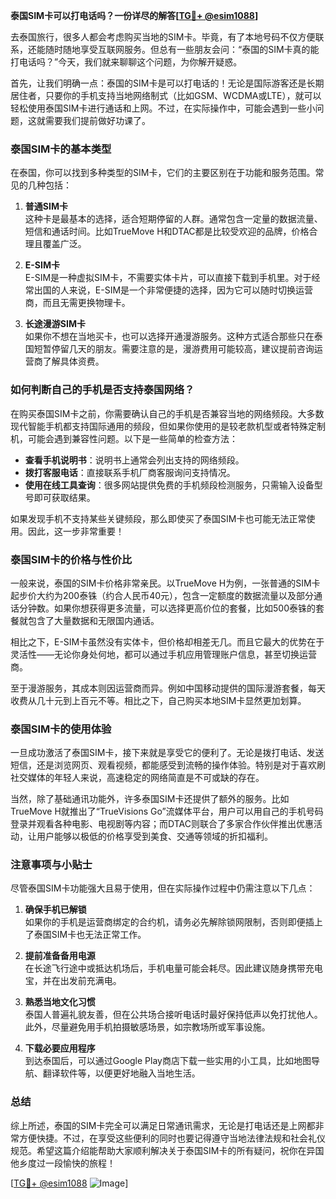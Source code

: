 **泰国SIM卡可以打电话吗？一份详尽的解答[[TG💪+ @esim1088](https://t.me/s/esim1088)]**

去泰国旅行，很多人都会考虑购买当地的SIM卡。毕竟，有了本地号码不仅方便联系，还能随时随地享受互联网服务。但总有一些朋友会问：“泰国的SIM卡真的能打电话吗？”今天，我们就来聊聊这个问题，为你解开疑惑。

首先，让我们明确一点：泰国的SIM卡是可以打电话的！无论是国际游客还是长期居住者，只要你的手机支持当地网络制式（比如GSM、WCDMA或LTE），就可以轻松使用泰国SIM卡进行通话和上网。不过，在实际操作中，可能会遇到一些小问题，这就需要我们提前做好功课了。

### 泰国SIM卡的基本类型

在泰国，你可以找到多种类型的SIM卡，它们的主要区别在于功能和服务范围。常见的几种包括：

1. **普通SIM卡**  
   这种卡是最基本的选择，适合短期停留的人群。通常包含一定量的数据流量、短信和通话时间。比如TrueMove H和DTAC都是比较受欢迎的品牌，价格合理且覆盖广泛。

2. **E-SIM卡**  
   E-SIM是一种虚拟SIM卡，不需要实体卡片，可以直接下载到手机里。对于经常出国的人来说，E-SIM是一个非常便捷的选择，因为它可以随时切换运营商，而且无需更换物理卡。

3. **长途漫游SIM卡**  
   如果你不想在当地买卡，也可以选择开通漫游服务。这种方式适合那些只在泰国短暂停留几天的朋友。需要注意的是，漫游费用可能较高，建议提前咨询运营商了解具体资费。

### 如何判断自己的手机是否支持泰国网络？

在购买泰国SIM卡之前，你需要确认自己的手机是否兼容当地的网络频段。大多数现代智能手机都支持国际通用的频段，但如果你使用的是较老款机型或者特殊定制机，可能会遇到兼容性问题。以下是一些简单的检查方法：

- **查看手机说明书**：说明书上通常会列出支持的网络频段。
- **拨打客服电话**：直接联系手机厂商客服询问支持情况。
- **使用在线工具查询**：很多网站提供免费的手机频段检测服务，只需输入设备型号即可获取结果。

如果发现手机不支持某些关键频段，那么即使买了泰国SIM卡也可能无法正常使用。因此，这一步非常重要！

### 泰国SIM卡的价格与性价比

一般来说，泰国的SIM卡价格非常亲民。以TrueMove H为例，一张普通的SIM卡起步价大约为200泰铢（约合人民币40元），包含一定额度的数据流量以及部分通话分钟数。如果你想获得更多流量，可以选择更高价位的套餐，比如500泰铢的套餐就包含了大量数据和无限国内通话。

相比之下，E-SIM卡虽然没有实体卡，但价格却相差无几。而且它最大的优势在于灵活性——无论你身处何地，都可以通过手机应用管理账户信息，甚至切换运营商。

至于漫游服务，其成本则因运营商而异。例如中国移动提供的国际漫游套餐，每天收费从几十元到上百元不等。相比之下，自己购买本地SIM卡显然更加划算。

### 泰国SIM卡的使用体验

一旦成功激活了泰国SIM卡，接下来就是享受它的便利了。无论是拨打电话、发送短信，还是浏览网页、观看视频，都能感受到流畅的操作体验。特别是对于喜欢刷社交媒体的年轻人来说，高速稳定的网络简直是不可或缺的存在。

当然，除了基础通讯功能外，许多泰国SIM卡还提供了额外的服务。比如TrueMove H就推出了“TrueVisions Go”流媒体平台，用户可以用自己的手机号码登录并观看各种电影、电视剧等内容；而DTAC则联合了多家合作伙伴推出优惠活动，让用户能够以极低的价格享受到美食、交通等领域的折扣福利。

### 注意事项与小贴士

尽管泰国SIM卡功能强大且易于使用，但在实际操作过程中仍需注意以下几点：

1. **确保手机已解锁**  
   如果你的手机是运营商绑定的合约机，请务必先解除锁网限制，否则即便插上了泰国SIM卡也无法正常工作。

2. **提前准备备用电源**  
   在长途飞行途中或抵达机场后，手机电量可能会耗尽。因此建议随身携带充电宝，并在出发前充满电。

3. **熟悉当地文化习惯**  
   泰国人普遍礼貌友善，但在公共场合接听电话时最好保持低声以免打扰他人。此外，尽量避免用手机拍摄敏感场景，如宗教场所或军事设施。

4. **下载必要应用程序**  
   到达泰国后，可以通过Google Play商店下载一些实用的小工具，比如地图导航、翻译软件等，以便更好地融入当地生活。

### 总结

综上所述，泰国的SIM卡完全可以满足日常通讯需求，无论是打电话还是上网都非常方便快捷。不过，在享受这些便利的同时也要记得遵守当地法律法规和社会礼仪规范。希望这篇介绍能帮助大家顺利解决关于泰国SIM卡的所有疑问，祝你在异国他乡度过一段愉快的旅程！

[[TG💪+ @esim1088](https://t.me/s/esim1088) ![Image](https://i.postimg.cc/4NQfJmqS/Snipaste-2025-05-13-00-14-12.png)]